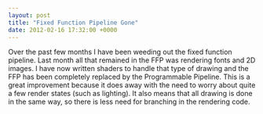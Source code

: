 ```yaml
---
layout: post
title: "Fixed Function Pipeline Gone"
date: 2012-02-16 17:32:00 +0000
---
```

Over the past few months I have been weeding out the fixed function pipeline. Last month all that remained in the FFP was rendering fonts and 2D images. I have now written shaders to handle that type of drawing and the FFP has been completely replaced by the Programmable Pipeline. This is a great improvement because it does away with the need to worry about quite a few render states (such as lighting). It also means that all drawing is done in the same way, so there is less need for branching in the rendering code.

